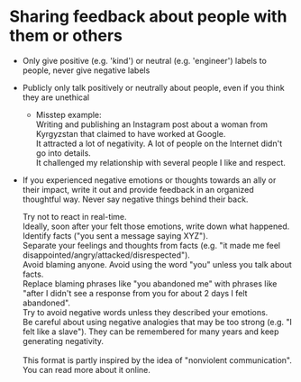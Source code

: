 # Sharing feedback about people with them or others
- Only give positive (e.g. 'kind') or neutral (e.g. 'engineer') labels to people, never give negative labels

- Publicly only talk positively or neutrally about people, even if you think they are unethical

  - Misstep example: <br>
    Writing and publishing an Instagram post about a woman from Kyrgyzstan that claimed to have worked at Google.<br>
    It attracted a lot of negativity. A lot of people on the Internet didn't go into details.<br>
    It challenged my relationship with several people I like and respect.<br>
    
- If you experienced negative emotions or thoughts towards an ally or their impact, write it out and provide feedback in an organized thoughtful way. Never say negative things behind their back.

  Try not to react in real-time. <br>
  Ideally, soon after your felt those emotions, write down what happened.<br>
  Identify facts ("you sent a message saying XYZ").<br>
  Separate your feelings and thoughts from facts (e.g. "it made me feel disappointed/angry/attacked/disrespected").<br>
  Avoid blaming anyone. Avoid using the word "you" unless you talk about facts.<br>
  Replace blaming phrases like "you abandoned me" with phrases like "after I didn't see a response from you for about 2 days I felt abandoned".<br>
  Try to avoid negative words unless they described your emotions.<br>
  Be careful about using negative analogies that may be too strong (e.g. "I felt like a slave"). They can be remembered for many years and keep generating negativity.<br>
  <br>
  This format is partly inspired by the idea of "nonviolent communication". You can read more about it online.<br>
